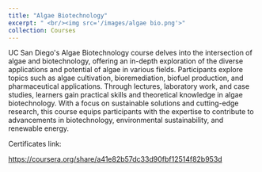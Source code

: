 ```yaml
---
title: "Algae Biotechnology"
excerpt: " <br/><img src='/images/algae bio.png'>"
collection: Courses
---
```



UC San Diego's Algae Biotechnology course delves into the intersection of algae and biotechnology, offering an in-depth exploration of the diverse applications and potential of algae in various fields. Participants explore topics such as algae cultivation, bioremediation, biofuel production, and pharmaceutical applications. Through lectures, laboratory work, and case studies, learners gain practical skills and theoretical knowledge in algae biotechnology. With a focus on sustainable solutions and cutting-edge research, this course equips participants with the expertise to contribute to advancements in biotechnology, environmental sustainability, and renewable energy.

Certificates link:

https://coursera.org/share/a41e82b57dc33d90fbf12514f82b953d
